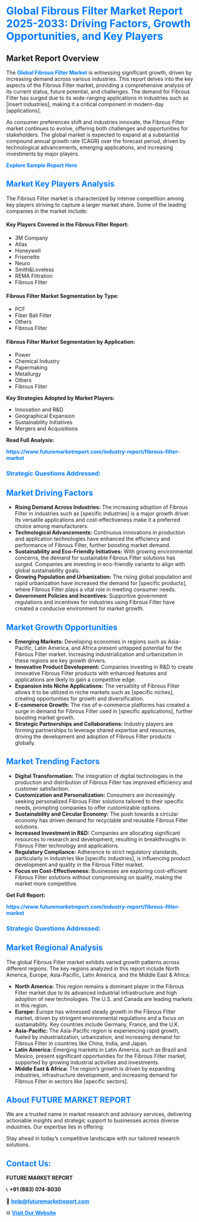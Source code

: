 <h1 style="color: #007BFF;">Global Fibrous Filter Market Report 2025-2033: Driving Factors, Growth Opportunities, and Key Players</h1>

<section id="overview">
<h2>Market Report Overview</h2>
<p>The <a href="https://www.futuremarketreport.com/industry-report/fibrous-filter-market" style="color: #007BFF; text-decoration: none;"><strong>Global Fibrous Filter Market</strong></a> is witnessing significant growth, driven by increasing demand across various industries. This report delves into the key aspects of the Fibrous Filter market, providing a comprehensive analysis of its current status, future potential, and challenges. The demand for Fibrous Filter has surged due to its wide-ranging applications in industries such as [insert industries], making it a critical component in modern-day [applications].</p>
<p>As consumer preferences shift and industries innovate, the Fibrous Filter market continues to evolve, offering both challenges and opportunities for stakeholders. The global market is expected to expand at a substantial compound annual growth rate (CAGR) over the forecast period, driven by technological advancements, emerging applications, and increasing investments by major players.</p>
</section>

<section id="overview">
<p><a href="https://www.futuremarketreport.com/request-sample/reportId=99164" style="color: #007BFF; text-decoration: none;"><strong>Explore Sample Report Here</strong></a></p>
</section>

<section id="key-players">
<h2 style="color: #007BFF;">Market Key Players Analysis</h2>
<p>The Fibrous Filter market is characterized by intense competition among key players striving to capture a larger market share. Some of the leading companies in the market include:</p>
<h4>Key Players Covered in the Fibrous Filter Report:</h4>
<ul><li>3M Company</li><li>Atlas</li><li>Honeywell</li><li>Frisenette</li><li>Neuro</li><li>Smith&amp;Loveless</li><li>REMA Filtration</li><li>Fibrous Filter</li></ul>
<h4>Fibrous Filter Market Segmentation by Type:</h4>
<ul><li>PCF</li><li>Fiber Ball Filter</li><li>Others</li><li>Fibrous Filter</li></ul>

<h4>Fibrous Filter Market Segmentation by Application:</h4>
<ul><li>Power</li><li>Chemical Industry</li><li>Papermaking</li><li>Metallurgy</li><li>Others</li><li>Fibrous Filter</li></ul>
<p><strong>Key Strategies Adopted by Market Players:</strong></p>
<ul>
<li>Innovation and R&D</li>
<li>Geographical Expansion</li>
<li>Sustainability Initiatives</li>
<li>Mergers and Acquisitions</li>
</ul>
</section>

<section>
<p><strong>Read Full Analysis: </strong></p><a href="https://www.futuremarketreport.com/industry-report/fibrous-filter-market" style="color: #007BFF; text-decoration: none;"><strong>https://www.futuremarketreport.com/industry-report/fibrous-filter-market</strong></a>
<h3 style="color: #007BFF;">Strategic Questions Addressed:</h3>
</section>

<section id="driving-factors">
<h2 style="color: #007BFF;">Market Driving Factors</h2>
<ul>
<li><strong>Rising Demand Across Industries:</strong> The increasing adoption of Fibrous Filter in industries such as [specific industries] is a major growth driver. Its versatile applications and cost-effectiveness make it a preferred choice among manufacturers.</li>
<li><strong>Technological Advancements:</strong> Continuous innovations in production and application technologies have enhanced the efficiency and performance of Fibrous Filter, further boosting market demand.</li>
<li><strong>Sustainability and Eco-Friendly Initiatives:</strong> With growing environmental concerns, the demand for sustainable Fibrous Filter solutions has surged. Companies are investing in eco-friendly variants to align with global sustainability goals.</li>
<li><strong>Growing Population and Urbanization:</strong> The rising global population and rapid urbanization have increased the demand for [specific products], where Fibrous Filter plays a vital role in meeting consumer needs.</li>
<li><strong>Government Policies and Incentives:</strong> Supportive government regulations and incentives for industries using Fibrous Filter have created a conducive environment for market growth.</li>
</ul>
</section>

<section id="growth-opportunities">
<h2 style="color: #007BFF;">Market Growth Opportunities</h2>
<ul>
<li><strong>Emerging Markets:</strong> Developing economies in regions such as Asia-Pacific, Latin America, and Africa present untapped potential for the Fibrous Filter market. Increasing industrialization and urbanization in these regions are key growth drivers.</li>
<li><strong>Innovative Product Development:</strong> Companies investing in R&D to create innovative Fibrous Filter products with enhanced features and applications are likely to gain a competitive edge.</li>
<li><strong>Expansion into Niche Applications:</strong> The versatility of Fibrous Filter allows it to be utilized in niche markets such as [specific niches], creating opportunities for growth and diversification.</li>
<li><strong>E-commerce Growth:</strong> The rise of e-commerce platforms has created a surge in demand for Fibrous Filter used in [specific applications], further boosting market growth.</li>
<li><strong>Strategic Partnerships and Collaborations:</strong> Industry players are forming partnerships to leverage shared expertise and resources, driving the development and adoption of Fibrous Filter products globally.</li>
</ul>
</section>

<section id="trending-factors">
<h2 style="color: #007BFF;">Market Trending Factors</h2>
<ul>
<li><strong>Digital Transformation:</strong> The integration of digital technologies in the production and distribution of Fibrous Filter has improved efficiency and customer satisfaction.</li>
<li><strong>Customization and Personalization:</strong> Consumers are increasingly seeking personalized Fibrous Filter solutions tailored to their specific needs, prompting companies to offer customizable options.</li>
<li><strong>Sustainability and Circular Economy:</strong> The push towards a circular economy has driven demand for recyclable and reusable Fibrous Filter solutions.</li>
<li><strong>Increased Investment in R&D:</strong> Companies are allocating significant resources to research and development, resulting in breakthroughs in Fibrous Filter technology and applications.</li>
<li><strong>Regulatory Compliance:</strong> Adherence to strict regulatory standards, particularly in industries like [specific industries], is influencing product development and quality in the Fibrous Filter market.</li>
<li><strong>Focus on Cost-Effectiveness:</strong> Businesses are exploring cost-efficient Fibrous Filter solutions without compromising on quality, making the market more competitive.</li>
</ul>
</section>

<section>
<p><strong>Get Full Report: </strong></p><a href="https://www.futuremarketreport.com/industry-report/fibrous-filter-market" style="color: #007BFF; text-decoration: none;"><strong>https://www.futuremarketreport.com/industry-report/fibrous-filter-market</strong></a>
<h3 style="color: #007BFF;">Strategic Questions Addressed:</h3>
</section>


<section id="regional-analysis">
<h2 style="color: #007BFF;">Market Regional Analysis</h2>
<p>The global Fibrous Filter market exhibits varied growth patterns across different regions. The key regions analyzed in this report include North America, Europe, Asia-Pacific, Latin America, and the Middle East & Africa:</p>
<ul>
<li><strong>North America:</strong> This region remains a dominant player in the Fibrous Filter market due to its advanced industrial infrastructure and high adoption of new technologies. The U.S. and Canada are leading markets in this region.</li>
<li><strong>Europe:</strong> Europe has witnessed steady growth in the Fibrous Filter market, driven by stringent environmental regulations and a focus on sustainability. Key countries include Germany, France, and the U.K.</li>
<li><strong>Asia-Pacific:</strong> The Asia-Pacific region is experiencing rapid growth, fueled by industrialization, urbanization, and increasing demand for Fibrous Filter in countries like China, India, and Japan.</li>
<li><strong>Latin America:</strong> Emerging markets in Latin America, such as Brazil and Mexico, present significant opportunities for the Fibrous Filter market, supported by growing industrial activities and investments.</li>
<li><strong>Middle East & Africa:</strong> The region’s growth is driven by expanding industries, infrastructure development, and increasing demand for Fibrous Filter in sectors like [specific sectors].</li>
</ul>
</section>

<footer>
<h2 style="color: #007BFF;">About FUTURE MARKET REPORT</h2>
<p>We are a trusted name in market research and advisory services, delivering actionable insights and strategic support to businesses across diverse industries. Our expertise lies in offering:</p>

<p>Stay ahead in today’s competitive landscape with our tailored research solutions.</p>

<h2 style="color: #007BFF;">Contact Us:</h2>
<p><strong>FUTURE MARKET REPORT</strong></p>
<p>📞 <strong>+91 (883) 074-8030</strong></p>
<p>📧 <strong><a href="mailto:help@futuremarketreport.com" style="color: #007BFF;">help@futuremarketreport.com</a></strong></p>
<p>🌐 <strong><a href="https://www.futuremarketreport.com/" style="color: #007BFF;">Visit Our Website</a></strong></p>
</footer>